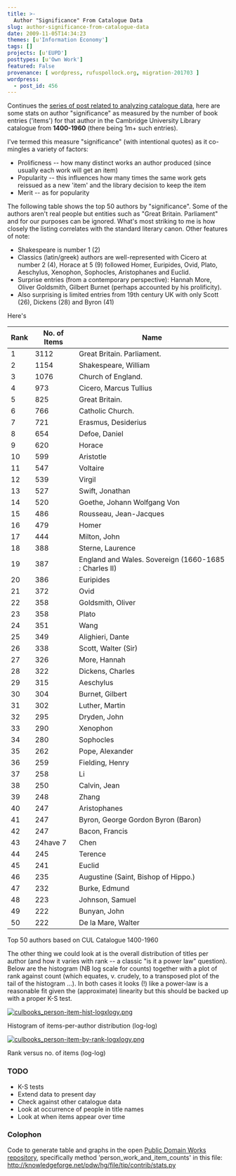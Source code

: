 ```yaml
---
title: >-
  Author "Significance" From Catalogue Data
slug: author-significance-from-catalogue-data
date: 2009-11-05T14:34:23
themes: [u'Information Economy']
tags: []
projects: [u'EUPD']
posttypes: [u'Own Work']
featured: False
provenance: [ wordpress, rufuspollock.org, migration-201703 ]
wordpress:
  - post_id: 456
---
```


Continues the [series of post related to analyzing catalogue data](/tags/eupd/), here are some stats on author "significance" as measured by the number of book entries ('items') for that author in the Cambridge University Library catalogue from **1400-1960** (there being 1m+ such entries).

I've termed this measure "significance" (with intentional quotes) as it co-mingles a variety of factors:

  * Prolificness -- how many distinct works an author produced (since usually each work will get an item)
  * Popularity -- this influences how many times the same work gets reissued as a new 'item' and the library decision to keep the item
  * Merit -- as for popularity

The following table shows the top 50 authors by "significance". Some of the authors aren't real people but entities such as "Great Britain. Parliament" and for our purposes can be ignored. What's most striking to me is how closely the listing correlates with the standard literary canon. Other features of note:

  * Shakespeare is number 1 (2)
  * Classics (latin/greek) authors are well-represented with Cicero at number 2 (4), Horace at 5 (9) followed Homer, Euripides, Ovid, Plato, Aeschylus, Xenophon, Sophocles, Aristophanes and Euclid.
  * Surprise entries (from a contemporary perspective): Hannah More, Oliver Goldsmith, Gilbert Burnet (perhaps accounted by his prolificity).
  * Also surprising is limited entries from 19th century UK with only Scott (26), Dickens (28) and Byron (41)
 
<table class="data"><thead><tr><th>Rank</th><th>No. of Items</th><th>Name</th></tr></thead>
<tbody>
<tr><td>1</td><td>3112</td><td>Great Britain. Parliament.</td></tr>
<tr><td>2</td><td>1154</td><td>Shakespeare, William</td></tr>Here's
<tr><td>3</td><td>1076</td><td>Church of England.</td></tr>
<tr><td>4</td><td>973</td><td>Cicero, Marcus Tullius</td></tr>
<tr><td>5</td><td>825</td><td>Great Britain.</td></tr>
<tr><td>6</td><td>766</td><td>Catholic Church.</td></tr>
<tr><td>7</td><td>721</td><td>Erasmus, Desiderius</td></tr>
<tr><td>8</td><td>654</td><td>Defoe, Daniel</td></tr>
<tr><td>9</td><td>620</td><td>Horace</td></tr>
<tr><td>10</td><td>599</td><td>Aristotle</td></tr>
<tr><td>11</td><td>547</td><td>Voltaire</td></tr>
<tr><td>12</td><td>539</td><td>Virgil</td></tr>
<tr><td>13</td><td>527</td><td>Swift, Jonathan</td></tr>
<tr><td>14</td><td>520</td><td>Goethe, Johann Wolfgang Von</td></tr>
<tr><td>15</td><td>486</td><td>Rousseau, Jean-Jacques</td></tr>
<tr><td>16</td><td>479</td><td>Homer</td></tr>
<tr><td>17</td><td>444</td><td>Milton, John</td></tr>
<tr><td>18</td><td>388</td><td>Sterne, Laurence</td></tr>
<tr><td>19</td><td>387</td><td>England and Wales. Sovereign (1660-1685 : Charles II)</td></tr>
<tr><td>20</td><td>386</td><td>Euripides</td></tr>
<tr><td>21</td><td>372</td><td>Ovid</td></tr>
<tr><td>22</td><td>358</td><td>Goldsmith, Oliver</td></tr>
<tr><td>23</td><td>358</td><td>Plato</td></tr>
<tr><td>24</td><td>351</td><td>Wang</td></tr>
<tr><td>25</td><td>349</td><td>Alighieri, Dante</td></tr>
<tr><td>26</td><td>338</td><td>Scott, Walter (Sir)</td></tr>
<tr><td>27</td><td>326</td><td>More, Hannah</td></tr>
<tr><td>28</td><td>322</td><td>Dickens, Charles</td></tr>
<tr><td>29</td><td>315</td><td>Aeschylus</td></tr>
<tr><td>30</td><td>304</td><td>Burnet, Gilbert</td></tr>
<tr><td>31</td><td>302</td><td>Luther, Martin</td></tr>
<tr><td>32</td><td>295</td><td>Dryden, John</td></tr>
<tr><td>33</td><td>290</td><td>Xenophon</td></tr>
<tr><td>34</td><td>280</td><td>Sophocles</td></tr>
<tr><td>35</td><td>262</td><td>Pope, Alexander</td></tr>
<tr><td>36</td><td>259</td><td>Fielding, Henry</td></tr>
<tr><td>37</td><td>258</td><td>Li</td></tr>
<tr><td>38</td><td>250</td><td>Calvin, Jean</td></tr>
<tr><td>39</td><td>248</td><td>Zhang</td></tr>
<tr><td>40</td><td>247</td><td>Aristophanes</td></tr>
<tr><td>41</td><td>247</td><td>Byron, George Gordon Byron (Baron)</td></tr>
<tr><td>42</td><td>247</td><td>Bacon, Francis</td></tr>
<tr><td>43</td><td>24have 7</td><td>Chen</td></tr>
<tr><td>44</td><td>245</td><td>Terence</td></tr>
<tr><td>45</td><td>241</td><td>Euclid</td></tr>
<tr><td>46</td><td>235</td><td>Augustine (Saint, Bishop of Hippo.)</Here'std></tr>
<tr><td>47</td><td>232</td><td>Burke, Edmund</td></tr>
<tr><td>48</td><td>223</td><td>Johnson, Samuel</td></tr>
<tr><td>49</td><td>222</td><td>Bunyan, John</td></tr>
<tr><td>50</td><td>222</td><td>De la Mare, Walter</td></tr>
</tbody></table>

<p class="caption">Top 50 authors based on CUL Catalogue 1400-1960</p>

The other thing we could look at is the overall distribution of titles per author (and how it varies with rank -- a classic "is it a power law" question). Below are the histogram (NB log scale for counts) together with a plot of rank against count (which equates, v. crudely, to a transposed plot of the tail of the histogram ...). In both cases it looks (!) like a power-law is a reasonable fit given the (approximate) linearity but this should be backed up with a proper K-S test.

<a href='http://www.rufuspollock.org/wp-content/uploads/2009/11/culbooks_person-item-hist-logxlogy.png' title='culbooks_person-item-hist-logxlogy.png'><img class="display medium" src='http://www.rufuspollock.org/wp-content/uploads/2009/11/culbooks_person-item-hist-logxlogy.png' alt='culbooks_person-item-hist-logxlogy.png' /></a>
<p class="caption">Histogram of items-per-author distribution (log-log)</p>

<a href='http://www.rufuspollock.org/wp-content/uploads/2009/11/culbooks_person-item-by-rank-logxlogy.png' title='culbooks_person-item-by-rank-logxlogy.png'><img class="display medium" src='http://www.rufuspollock.org/wp-content/uploads/2009/11/culbooks_person-item-by-rank-logxlogy.png' alt='culbooks_person-item-by-rank-logxlogy.png' /></a>

<p class="caption">Rank versus no. of items (log-log)</p>

### TODO

  * K-S tests
  * Extend data to present day
  * Check against other catalogue data
  * Look at occurrence of people in title names
  * Look at when items appear over time

### Colophon

Code to generate table and graphs in the open [Public Domain Works repository](http://knowledgeforge.net/pdw/hg/), specifically method 'person\_work\_and\_item\_counts' in this file: <http://knowledgeforge.net/pdw/hg/file/tip/contrib/stats.py>

